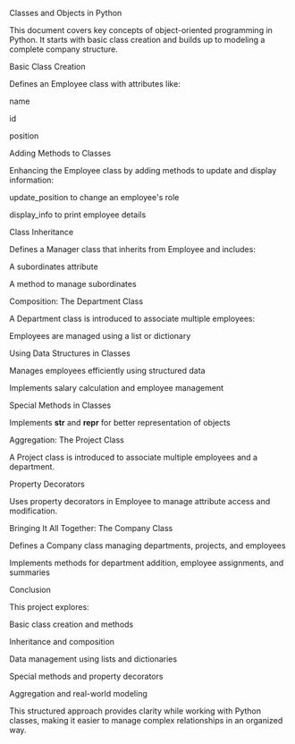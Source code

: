 Classes and Objects in Python

   This document covers key concepts of object-oriented programming in 
   Python. It starts with basic class creation and builds up to modeling a 
   complete company structure.

Basic Class Creation

  Defines an Employee class with attributes like:

  name

  id

  position

Adding Methods to Classes

  Enhancing the Employee class by adding methods to update and display 
  information:

  update_position to change an employee's role

  display_info to print employee details

Class Inheritance

  Defines a Manager class that inherits from Employee and includes:

   A subordinates attribute

   A method to manage subordinates

Composition: The Department Class

  A Department class is introduced to associate multiple employees:

  Employees are managed using a list or dictionary

Using Data Structures in Classes

  Manages employees efficiently using structured data

  Implements salary calculation and employee management

Special Methods in Classes

 Implements __str__ and __repr__ for better representation of objects

Aggregation: The Project Class

 A Project class is introduced to associate multiple employees and a 
 department.

Property Decorators

  Uses property decorators in Employee to manage attribute access and 
  modification.

  Bringing It All Together: The Company Class

  Defines a Company class managing departments, projects, and employees

  Implements methods for department addition, employee assignments, and 
  summaries

Conclusion

This project explores:

  Basic class creation and methods

  Inheritance and composition

  Data management using lists and dictionaries

  Special methods and property decorators

  Aggregation and real-world modeling

This structured approach provides clarity while working with Python classes, making it easier to manage complex relationships in an organized way.
